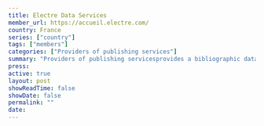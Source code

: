 ```yaml
---
title: Electre Data Services
member_url: https://accueil.electre.com/
country: France
series: ["country"] 
tags: ["members"]
categories: ["Providers of publishing services"]
summary: "Providers of publishing servicesprovides a bibliographic database of all books produced in France."
press:
active: true
layout: post
showReadTime: false
showDate: false
permalink: ""
date: 
---
```

